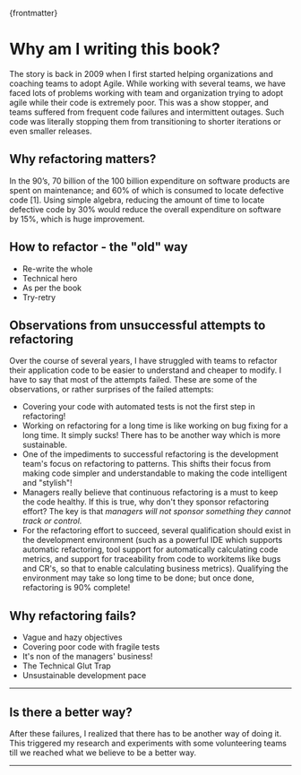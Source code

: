 {frontmatter}

# Why am I writing this book?

The story is back in 2009 when I first started helping organizations and coaching teams to adopt Agile. While working with several teams, we have faced lots of problems working with team and organization trying to adopt agile while their code is extremely poor. This was a show stopper, and teams suffered from frequent code failures and intermittent outages. Such code was literally stopping them from transitioning to shorter iterations or even smaller releases.

## Why refactoring matters?

In the 90’s, 70 billion of the 100 billion expenditure on software products are spent on maintenance; and 60% of which is consumed to locate defective code [1]. Using simple algebra, reducing the amount of time to locate defective code by 30% would reduce the overall expenditure on software by 15%, which is huge improvement.

## How to refactor - the "old" way

* Re-write the whole
* Technical hero
* As per the book
* Try-retry

## Observations from unsuccessful attempts to refactoring

Over the course of several years, I have struggled with teams to refactor their application code to be easier to understand and cheaper to modify. I have to say that most of the attempts failed. These are some of the observations, or rather surprises of the failed attempts:

* Covering your code with automated tests is not the first step in refactoring!
* Working on refactoring for a long time is like working on bug fixing for a long time. It simply sucks! There has to be another way which is more sustainable.
* One of the impediments to successful refactoring is the development team's focus on refactoring to patterns. This shifts their focus from making code simpler and understandable to making the code intelligent and "stylish"!
* Managers really believe that continuous refactoring is a must to keep the code healthy. If this is true, why don't they sponsor refactoring effort? The key is that _managers will not sponsor something they cannot track or control._
* For the refactoring effort to succeed, several qualification should exist in the development environment (such as a powerful IDE which supports automatic refactoring, tool support for automatically calculating code metrics, and support for traceability from code to workitems like bugs and CR's, so that to enable calculating business metrics). Qualifying the environment may take so long time to be done; but once done, refactoring is 90% complete!

## Why refactoring fails?

* Vague and hazy objectives
* Covering poor code with fragile tests
* It's non of the managers' business!
* The Technical Glut Trap
* Unsustainable development pace

***

## Is there a better way?

After these failures, I realized that there has to be another way of doing it. This triggered my research and experiments with some volunteering teams till we reached what we believe to be a better way.

***
